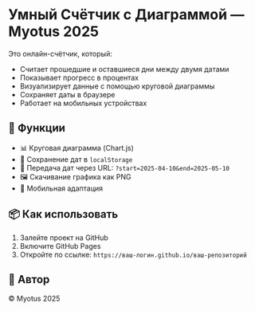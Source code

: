 # Умный Счётчик с Диаграммой — Myotus 2025

Это онлайн-счётчик, который:
- Считает прошедшие и оставшиеся дни между двумя датами
- Показывает прогресс в процентах
- Визуализирует данные с помощью круговой диаграммы
- Сохраняет даты в браузере
- Работает на мобильных устройствах

## 🔧 Функции

- 📊 Круговая диаграмма (Chart.js)
- 💾 Сохранение дат в `localStorage`
- 🔗 Передача дат через URL: `?start=2025-04-10&end=2025-05-10`
- 🖼️ Скачивание графика как PNG
- 📲 Мобильная адаптация

## 📦 Как использовать

1. Залейте проект на GitHub
2. Включите GitHub Pages
3. Откройте по ссылке: `https://ваш-логин.github.io/ваш-репозиторий`

## 👤 Автор

© Myotus 2025
